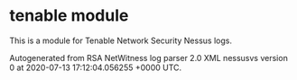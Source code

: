 # tenable module

This is a module for Tenable Network Security Nessus logs.

Autogenerated from RSA NetWitness log parser 2.0 XML nessusvs version 0
at 2020-07-13 17:12:04.056255 +0000 UTC.

